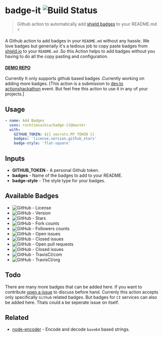 # badge-it ![Build Status](<https://github.com/rocktimsaikia/badge-it/workflows/build/badge.svg>)

> Github action to automatically add [shield badges](<https://shields.io/>) to your README.md :zap:

A Github action to add badges in your `README.md` without any hassle. We love badges but generially it's a tedious job to copy paste badges from [shield.io](<https://shields.io/>) to your `README.md` .So this Action helps to add badges without you having to do all the copy pasting and configuration.

#### [DEMO REPO](<https://github.com/RocktimSaikia/badge-it-demo>)

Currently It only supports github based badges .Currently working on adding more badges. [This action is a submission to [dev.to actionshackathon](<https://dev.to/devteam/announcing-the-github-actions-hackathon-on-dev-3ljn>) event. But feel free this action to use it in any of your projects.]

## Usage

```yml
- name: Add Badges
  uses: rocktimsaikia/badge-it@master
  with:
    GITHUB_TOKEN: ${{ secrets.MY_TOKEN }}
    badges: 'license,version,github_stars'
    badge-style: 'flat-square'
```

## Inputs

- **GITHUB\_TOKEN** - A personal Github token.
- **badges** - Name of the badges to add to your README.
- **badge-style** - The style type for your badges.

<!-- -->

## Available Badges

- ![GitHub](https://img.shields.io/github/license/RocktimSaikia/badge-it) \- License
- ![GitHub](https://img.shields.io/github/package-json/v/rocktimsaikia/badge-it) \- Version
- ![GitHub](https://img.shields.io/github/stars/RocktimSaikia/badge-it) \- Stars
- ![GitHub](https://img.shields.io/github/forks/RocktimSaikia/badge-it?label=Fork) \- Fork counts
- ![GitHub](https://img.shields.io/github/followers/RocktimSaikia?label=Followers) \- Followers counts
- ![GitHub](https://img.shields.io/github/issues-raw/RocktimSaikia/badge-it) \- Open issues
- ![GitHub](https://img.shields.io/github/issues-closed-raw/RocktimSaikia/badge-it) \- Closed issues
- ![GitHub](https://img.shields.io/github/issues-pr/RocktimSaikia/badge-it) \- Open pull requests
- ![GitHub](https://img.shields.io/david/RocktimSaikia/badge-it) \- Closed issues
- ![GitHub](https://travis-ci.com/RocktimSaikia/badge-it.svg?branch=master) \- TravisCI/com
- ![GitHub](https://travis-ci.org/RocktimSaikia/badge-it.svg?branch=master) \- TravisCI/org

<!-- -->

## Todo

There are many more badges that can be added here. If you want to contribute [open a issue](https://github.com/RocktimSaikia/badge-it/issues/new) to discuss before hand. Currenly this action accepts only specifically `Github` related badges. But badges for `CI` services can also be added here. Thats could a be seperate issue on itself.

## Related

- [node-encoder](<https://github.com/rocktimsaikia/node-encoder>) \- Encode and decode `base64` based strings.

<!-- -->

